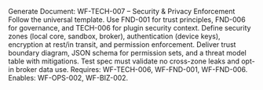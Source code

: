 Generate Document: WF-TECH-007 – Security & Privacy Enforcement
Follow the universal template. Use FND-001 for trust principles, FND-006 for governance, and TECH-006 for plugin security context. Define security zones (local core, sandbox, broker), authentication (device keys), encryption at rest/in transit, and permission enforcement. Deliver trust boundary diagram, JSON schema for permission sets, and a threat model table with mitigations. Test spec must validate no cross-zone leaks and opt-in broker data use.
Requires: WF-TECH-006, WF-FND-001, WF-FND-006. Enables: WF-OPS-002, WF-BIZ-002.
